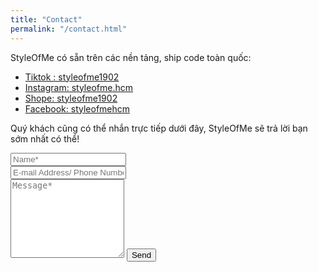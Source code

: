 ```yaml
---
title: "Contact"
permalink: "/contact.html"
---
```


StyleOfMe có sẵn trên các nền tảng, ship code toàn quốc:

- [Tiktok : styleofme1902](https://www.tiktok.com/@styleofme1902)
- [Instagram: styleofme.hcm](https://www.instagram.com/styleofme.hcm)
- [Shope: styleofme1902](https://shopee.vn/styleofme1902#product_list)
- [Facebook: styleofmehcm](https://www.facebook.com/styleofmehcm)


<form action="https://formspree.io/f/xdovzevn" method="POST">    
<p> Quý khách cũng có thể nhắn trực tiếp dưới đây, StyleOfMe sẽ trả lời bạn sớm nhất có thể!</p>
<div class="form-group row">
<div class="col-md-6">
<input class="form-control" type="text" name="name" placeholder="Name*" required>
</div>
<div class="col-md-6">
<input class="form-control" type="email" name="_replyto" placeholder="E-mail Address/ Phone Number*" required>
</div>
</div>
<textarea rows="8" class="form-control mb-3" name="message" placeholder="Message*" required></textarea>    
<input class="btn btn-success" type="submit" value="Send">
</form>